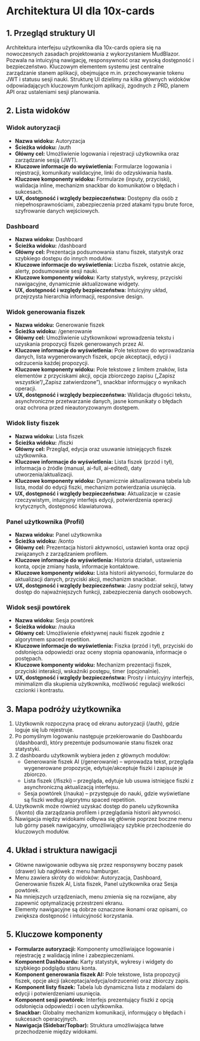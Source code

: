 # Architektura UI dla 10x-cards

## 1. Przegląd struktury UI

Architektura interfejsu użytkownika dla 10x-cards opiera się na nowoczesnych zasadach projektowania z wykorzystaniem MudBlazor. Pozwala na intuicyjną nawigację, responsywność oraz wysoką dostępność i bezpieczeństwo. Kluczowym elementem systemu jest centralne zarządzanie stanem aplikacji, obejmujące m.in. przechowywanie tokenu JWT i statusu sesji nauki. Strukturę UI dzielimy na kilka głównych widoków odpowiadających kluczowym funkcjom aplikacji, zgodnych z PRD, planem API oraz ustaleniami sesji planowania.

## 2. Lista widoków

### Widok autoryzacji

- **Nazwa widoku:** Autoryzacja
- **Ścieżka widoku:** /auth
- **Główny cel:** Umożliwienie logowania i rejestracji użytkownika oraz zarządzanie sesją (JWT).
- **Kluczowe informacje do wyświetlenia:** Formularze logowania i rejestracji, komunikaty walidacyjne, linki do odzyskiwania hasła.
- **Kluczowe komponenty widoku:** Formularze (inputy, przyciski), walidacja inline, mechanizm snackbar do komunikatów o błędach i sukcesach.
- **UX, dostępność i względy bezpieczeństwa:** Dostępny dla osób z niepełnosprawnościami, zabezpieczenia przed atakami typu brute force, szyfrowanie danych wejściowych.

### Dashboard

- **Nazwa widoku:** Dashboard
- **Ścieżka widoku:** /dashboard
- **Główny cel:** Prezentacja podsumowania stanu fiszek, statystyk oraz szybkiego dostępu do innych modułów.
- **Kluczowe informacje do wyświetlenia:** Liczba fiszek, ostatnie akcje, alerty, podsumowanie sesji nauki.
- **Kluczowe komponenty widoku:** Karty statystyk, wykresy, przyciski nawigacyjne, dynamicznie aktualizowane widgety.
- **UX, dostępność i względy bezpieczeństwa:** Intuicyjny układ, przejrzysta hierarchia informacji, responsive design.

### Widok generowania fiszek

- **Nazwa widoku:** Generowanie fiszek 
- **Ścieżka widoku:** /generowanie
- **Główny cel:** Umożliwienie użytkownikowi wprowadzenia tekstu i uzyskania propozycji fiszek generowanych przez AI.
- **Kluczowe informacje do wyświetlenia:** Pole tekstowe do wprowadzania danych, lista wygenerowanych fiszek, opcje akceptacji, edycji i odrzucenia każdej propozycji.
- **Kluczowe komponenty widoku:** Pole tekstowe z limitem znaków, lista elementów z przyciskami akcji, opcja zbiorczego zapisu („Zapisz wszystkie”/„Zapisz zatwierdzone”), snackbar informujący o wynikach operacji.
- **UX, dostępność i względy bezpieczeństwa:** Walidacja długości tekstu, asynchroniczne przetwarzanie danych, jasne komunikaty o błędach oraz ochrona przed nieautoryzowanym dostępem.

### Widok listy fiszek

- **Nazwa widoku:** Lista fiszek
- **Ścieżka widoku:** /fiszki
- **Główny cel:** Przegląd, edycja oraz usuwanie istniejących fiszek użytkownika.
- **Kluczowe informacje do wyświetlenia:** Lista fiszek (przód i tył), informacja o źródle (manual, ai-full, ai-edited), daty utworzenia/aktualizacji.
- **Kluczowe komponenty widoku:** Dynamicznie aktualizowana tabela lub lista, modal do edycji fiszki, mechanizm potwierdzania usunięcia.
- **UX, dostępność i względy bezpieczeństwa:** Aktualizacje w czasie rzeczywistym, intuicyjny interfejs edycji, potwierdzenia operacji krytycznych, dostępność klawiaturowa.

### Panel użytkownika (Profil)

- **Nazwa widoku:** Panel użytkownika
- **Ścieżka widoku:** /konto
- **Główny cel:** Prezentacja historii aktywności, ustawień konta oraz opcji związanych z zarządzaniem profilem.
- **Kluczowe informacje do wyświetlenia:** Historia działań, ustawienia konta, opcje zmiany hasła, informacje kontaktowe.
- **Kluczowe komponenty widoku:** Lista historii aktywności, formularze do aktualizacji danych, przyciski akcji, mechanizm snackbar.
- **UX, dostępność i względy bezpieczeństwa:** Jasny podział sekcji, łatwy dostęp do najważniejszych funkcji, zabezpieczenia danych osobowych.

### Widok sesji powtórek

- **Nazwa widoku:** Sesja powtórek
- **Ścieżka widoku:** /nauka
- **Główny cel:** Umożliwienie efektywnej nauki fiszek zgodnie z algorytmem spaced repetition.
- **Kluczowe informacje do wyświetlenia:** Fiszka (przód i tył), przyciski do odsłonięcia odpowiedzi oraz oceny stopnia opanowania, informacje o postępach.
- **Kluczowe komponenty widoku:** Mechanizm prezentacji fiszek, przyciski interakcji, wskaźniki postępu, timer (opcjonalnie).
- **UX, dostępność i względy bezpieczeństwa:** Prosty i intuicyjny interfejs, minimalizm dla skupienia użytkownika, możliwość regulacji wielkości czcionki i kontrastu.

## 3. Mapa podróży użytkownika

1. Użytkownik rozpoczyna pracę od ekranu autoryzacji (/auth), gdzie loguje się lub rejestruje.
2. Po pomyślnym logowaniu następuje przekierowanie do Dashboardu (/dashboard), który prezentuje podsumowanie stanu fiszek oraz statystyki.
3. Z dashboardu użytkownik wybiera jeden z głównych modułów:
   - Generowanie fiszek AI (/generowanie) – wprowadza tekst, przegląda wygenerowane propozycje, edytuje/akceptuje fiszki i zapisuje je zbiorczo.
   - Lista fiszek (/fiszki) – przegląda, edytuje lub usuwa istniejące fiszki z asynchroniczną aktualizacją interfejsu.
   - Sesja powtórek (/nauka) – przystępuje do nauki, gdzie wyświetlane są fiszki według algorytmu spaced repetition.
4. Użytkownik może również uzyskać dostęp do panelu użytkownika (/konto) dla zarządzania profilem i przeglądania historii aktywności.
5. Nawigacja między widokami odbywa się głównie poprzez boczne menu lub górny pasek nawigacyjny, umożliwiający szybkie przechodzenie do kluczowych modułów.

## 4. Układ i struktura nawigacji

- Główne nawigowanie odbywa się przez responsywny boczny pasek (drawer) lub nagłówek z menu hamburger.
- Menu zawiera skróty do widoków: Autoryzacja, Dashboard, Generowanie fiszek AI, Lista fiszek, Panel użytkownika oraz Sesja powtórek.
- Na mniejszych urządzeniach, menu zmienia się na rozwijane, aby zapewnić optymalizację przestrzeni ekranu.
- Elementy nawigacyjne są dobrze oznaczone ikonami oraz opisami, co zwiększa dostępność i intuicyjność korzystania.

## 5. Kluczowe komponenty

- **Formularze autoryzacji:** Komponenty umożliwiające logowanie i rejestrację z walidacją inline i zabezpieczeniami.
- **Komponent Dashboardu:** Karty statystyk, wykresy i widgety do szybkiego podglądu stanu konta.
- **Komponent generowania fiszek AI:** Pole tekstowe, lista propozycji fiszek, opcje akcji (akceptacja/edycja/odrzucenie) oraz zbiorczy zapis.
- **Komponent listy fiszek:** Tabela lub dynamiczna lista z modalami do edycji i potwierdzeniami usunięcia.
- **Komponent sesji powtórek:** Interfejs prezentujący fiszki z opcją odsłonięcia odpowiedzi i ocen użytkownika.
- **Snackbar:** Globalny mechanizm komunikacji, informujący o błędach i sukcesach operacyjnych.
- **Nawigacja (Sidebar/Topbar):** Struktura umożliwiająca łatwe przechodzenie między widokami. 